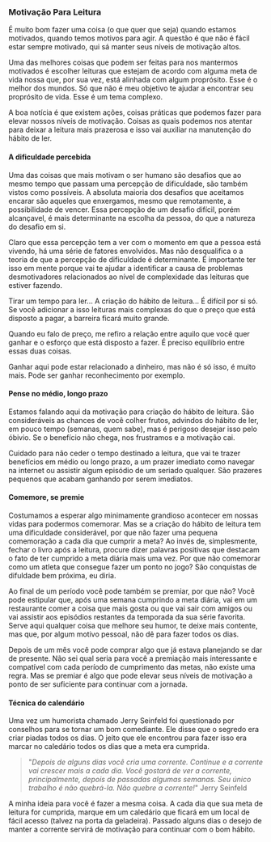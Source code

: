 ### Motivação Para Leitura

É muito bom fazer uma coisa (o que quer que seja) quando estamos motivados, quando temos motivos para agir. A questão é que não é fácil estar sempre motivado, qui sá manter seus níveis de motivação altos.

Uma das melhores coisas que podem ser feitas para nos mantermos motivados é escolher leituras que estejam de acordo com alguma meta de vida nossa que, por sua vez, está alinhada com algum proprósito. Esse é o melhor dos mundos. Só que não é meu objetivo te ajudar a encontrar seu proprósito de vida. Esse é um tema complexo.

A boa notícia é que existem ações, coisas práticas que podemos fazer para elevar nossos níveis de motivação. Coisas as quais podemos nos atentar para deixar a leitura mais prazerosa e isso vai auxiliar na manutenção do hábito de ler.

#### A dificuldade percebida

Uma das coisas que mais motivam o ser humano são desafios que ao mesmo tempo que passam uma percepção de dificuldade, são também vistos como possíveis. A absoluta maioria dos desafios que aceitamos encarar são aqueles que enxergamos, mesmo que remotamente, a possibilidade de vencer. Essa percepção de um desafio difícil, porém alcançavel, é mais determinante na escolha da pessoa, do que a natureza do desafio em si.

Claro que essa percepção tem a ver com o momento em que a pessoa está vivendo, há uma série de fatores envolvidos. Mas não desqualifica o a teoria de que a percepção de dificuldade é determinante. É importante ter isso em mente porque vai te ajudar a identificar a causa de problemas desmotivadores relacionados ao nível de complexidade das leituras que estiver fazendo.

Tirar um tempo para ler... A criação do hábito de leitura... É difícil por si só. Se você adicionar a isso leituras mais complexas do que o preço que está disposto a pagar, a barreira ficará muito grande.

Quando eu falo de preço, me refiro a relação entre aquilo que você quer ganhar e o esforço que está disposto a fazer. É preciso equilíbrio entre essas duas coisas. 

Ganhar aqui pode estar relacionado a dinheiro, mas não é só isso, é muito mais. Pode ser ganhar reconhecimento por exemplo.

#### Pense no médio, longo prazo

Estamos falando aqui da motivação para criação do hábito de leitura. São consideráveis as chances de você colher frutos, advindos do hábito de ler, em pouco tempo (semanas, quem sabe), mas é perigoso desejar isso pelo óbivio. Se o benefício não chega, nos frustramos e a motivação cai.

Cuidado para não ceder o tempo destinado a leitura, que vai te trazer benefícios em médio ou longo prazo, a um prazer imediato como navegar na internet ou assistir algum episódio de um seriado qualquer. São prazeres pequenos que acabam ganhando por serem imediatos.

#### Comemore, se premie

Costumamos a esperar algo minimamente grandioso acontecer em nossas vidas para podermos comemorar. Mas se a criação do hábito de leitura tem uma dificuldade considerável, por que não fazer uma pequena comemoração a cada dia que cumprir a meta? Ao invés de, simplesmente, fechar o livro após a leitura, procure dizer palavras positivas que destacam o fato de ter cumprido a meta diária mais uma vez. Por que não comemorar como um atleta que consegue fazer um ponto no jogo? São conquistas de difuldade bem próxima, eu diria.

Ao final de um período você pode também se premiar, por que não? Você pode estipular que, após uma semana cumprindo a meta diária, vai em um restaurante comer a coisa que mais gosta ou que vai sair com amigos ou vai assistir aos episódios restantes da temporada da sua série favorita. Serve aqui qualquer coisa que melhore seu humor, te deixe mais contente, mas que, por algum motivo pessoal, não dê para fazer todos os dias.

Depois de um mês você pode comprar algo que já estava planejando se dar de presente. Não sei qual seria para você a premiação mais interessante e compatível com cada período de cumprimento das metas, não existe uma regra. Mas se premiar é algo que pode elevar seus níveis de motivação a ponto de ser suficiente para continuar com a jornada.

#### Técnica do calendário

Uma vez um humorista chamado Jerry Seinfeld foi questionado por conselhos para se tornar um bom comediante. Ele disse que o segredo era criar piadas todos os dias. O jeito que ele encontrou para fazer isso era marcar no caledário todos os dias que a meta era cumprida.

> "*Depois de alguns dias você cria uma corrente. Continue e a corrente vai crescer mais a cada dia. Você gostará de ver a corrente, principalmente, depois de passadas algumas semanas. Seu único trabalho é não quebrá-la. Não quebre a corrente!*" Jerry Seinfeld

A minha ideia para você é fazer a mesma coisa. A cada dia que sua meta de leitura for cumprida, marque em um caledário que ficará em um local de fácil acesso (talvez na porta da geladeira). Passado alguns dias o desejo de manter a corrente servirá de motivação para continuar com o bom hábito.
